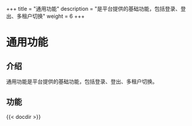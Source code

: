 ﻿+++
title = "通用功能"
description = "是平台提供的基础功能，包括登录、登出、多租户切换"
weight = 6
+++

# 通用功能

## 介绍

通用功能是平台提供的基础功能，包括登录、登出、多租户切换。

## 功能

{{< docdir >}}